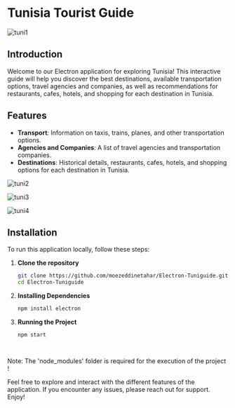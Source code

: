 # Tunisia Tourist Guide

![tuni1](https://github.com/moezeddinetahar/Electron-Tuniguide/assets/161537222/9ae49f54-3397-45b3-9986-8c78b901a8ec)

## Introduction
Welcome to our Electron application for exploring Tunisia! This interactive guide will help you discover the best destinations, 
available transportation options, travel agencies and companies, as well as recommendations for restaurants, cafes, hotels, and shopping for each destination in Tunisia.

## Features
- **Transport**: Information on taxis, trains, planes, and other transportation options.
- **Agencies and Companies**: A list of travel agencies and transportation companies.
- **Destinations**: Historical details, restaurants, cafes, hotels, and shopping options for each destination in Tunisia.

![tuni2](https://github.com/moezeddinetahar/Electron-Tuniguide/assets/161537222/d49d713d-400d-436c-ba81-510d1329b096)

![tuni3](https://github.com/moezeddinetahar/Electron-Tuniguide/assets/161537222/ee10e37a-e3f3-4290-92a8-19a5806efb8f)

![tuni4](https://github.com/moezeddinetahar/Electron-Tuniguide/assets/161537222/28dc2f3c-84c1-49df-a1d4-8d5c9be128c9)

## Installation
To run this application locally, follow these steps:

1. **Clone the repository**
   ```sh
   git clone https://github.com/moezeddinetahar/Electron-Tuniguide.git
   cd Electron-Tuniguide
   
2. **Installing Dependencies**
      ```sh
      npm install electron

3. **Running the Project**
   ```sh
   npm start

  
Note: The 'node_modules' folder is required for the execution of the project !

Feel free to explore and interact with the different features of the application. If you encounter any issues, please reach out for support. Enjoy!
      

